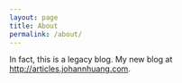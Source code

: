 ```yaml
---
layout: page
title: About
permalink: /about/
---
```


In fact, this is a legacy blog. My new blog at <http://articles.johannhuang.com>.
